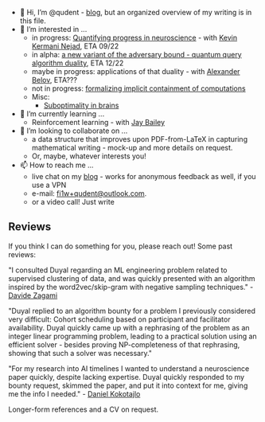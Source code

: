 - 👋 Hi, I’m @qudent - [blog](https://qudent.github.io), but an organized overview of my writing is in this file.
- 👀 I’m interested in ...
   - in progress: [Quantifying progress in neuroscience](https://qudent.github.io/posts/2022/06/intro-neuroscience-progress-studies/) - with [Kevin Kermani Nejad](https://bristolcnu.github.io/people/RPC_kevin_nejad/index.html), ETA 09/22
   - in alpha: [a new variant of the adversary bound - quantum query algorithm duality](https://github.com/qudent/RhoPaths), ETA 12/22
   - maybe in progress: applications of that duality - with [Alexander Belov](http://home.lu.lv/~belovs/), ETA???
   - not in progress: [formalizing implicit containment of computations](https://qudent.github.io/posts/2022/04/implicit-computations/)
   - Misc:
      - [Suboptimality in brains](https://qudent.github.io/posts/2022/06/neuro-stochasticity/)
- 🌱 I’m currently learning ...
    - Reinforcement learning - with [Jay Bailey](https://au.linkedin.com/in/jay-bailey-cs)
- 💞️ I’m looking to collaborate on ...
    - a data structure that improves upon PDF-from-LaTeX in capturing mathematical writing - mock-up and more details on request.
    - Or, maybe, whatever interests you!
- 📫 How to reach me ...
   - live chat on my [blog](https://qudent.github.io) - works for anonymous feedback as well, if you use a VPN
   - e-mail: fi1w+qudent@outlook.com.
   - or a video call! Just write

Reviews
-------
If you think I can do something for you, please reach out! Some past reviews:

"I consulted Duyal regarding an ML engineering problem related to supervised clustering of data, and was quickly presented with an algorithm inspired by the word2vec/skip-gram with negative sampling techniques." - [Davide Zagami](https://davidezagami.github.io/)

"Duyal replied to an algorithm bounty for a problem I previously considered very difficult: Cohort scheduling based on participant and facilitator availability. Duyal quickly came up with a rephrasing of the problem as an integer linear programming problem, leading to a practical solution using an efficient solver - besides proving NP-completeness of that rephrasing, showing that such a solver was necessary."

"For my research into AI timelines I wanted to understand a neuroscience paper quickly, despite lacking expertise. Duyal quickly responded to my bounty request, skimmed the paper, and put it into context for me, giving me the info I needed." - [Daniel Kokotajlo](https://philosophy.unc.edu/people/daniel-kokotajlo/)

Longer-form references and a CV on request.
